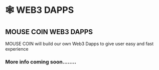 # 🕸 WEB3 DAPPS

## MOUSE COIN  WEB3 DAPPS <a href="#googly-swap-is-almost-ready" id="googly-swap-is-almost-ready"></a>

MOUSE COIN will build our own Web3 Dapps to give user easy and fast experience



### More info coming soon........
